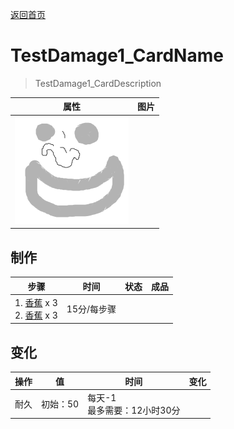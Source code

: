 [返回首页](index.md)  
# TestDamage1_CardName  
> TestDamage1_CardDescription  
  
  属性  |   图片   
 ----  |  ----:   
   |  ![](Sprite/characters.png)   
  
## 制作  
步骤  |  时间  |  状态  |  成品  
----  |  ----  |  ----  |  ----  
1. [香蕉](Banana.md) x 3<br>2. [香蕉](Banana.md) x 3  |  15分/每步骤  |    |    
## 变化  
操作  |  值  |  时间  |  变化  
----  |  ----  |  ----  |  ----  
耐久  |  初始：50  |  每天-1<br>最多需要：12小时30分  |    
